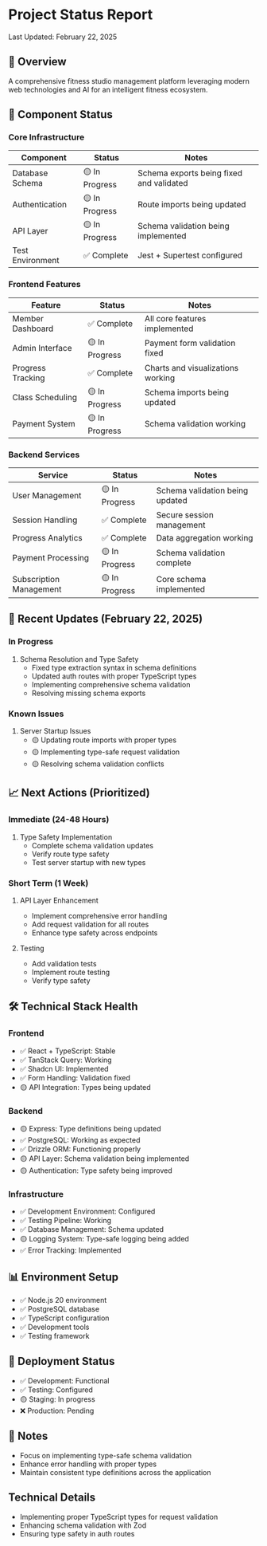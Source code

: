 # Project Status Report
Last Updated: February 22, 2025

## 🎯 Overview
A comprehensive fitness studio management platform leveraging modern web technologies and AI for an intelligent fitness ecosystem.

## 🚦 Component Status

### Core Infrastructure
| Component | Status | Notes |
|-----------|--------|-------|
| Database Schema | 🟡 In Progress | Schema exports being fixed and validated |
| Authentication | 🟡 In Progress | Route imports being updated |
| API Layer | 🟡 In Progress | Schema validation being implemented |
| Test Environment | ✅ Complete | Jest + Supertest configured |

### Frontend Features
| Feature | Status | Notes |
|---------|--------|-------|
| Member Dashboard | ✅ Complete | All core features implemented |
| Admin Interface | 🟡 In Progress | Payment form validation fixed |
| Progress Tracking | ✅ Complete | Charts and visualizations working |
| Class Scheduling | 🟡 In Progress | Schema imports being updated |
| Payment System | 🟡 In Progress | Schema validation working |

### Backend Services
| Service | Status | Notes |
|---------|--------|-------|
| User Management | 🟡 In Progress | Schema validation being updated |
| Session Handling | ✅ Complete | Secure session management |
| Progress Analytics | ✅ Complete | Data aggregation working |
| Payment Processing | 🟡 In Progress | Schema validation complete |
| Subscription Management | 🟡 In Progress | Core schema implemented |

## 🔄 Recent Updates (February 22, 2025)

### In Progress
1. Schema Resolution and Type Safety
   - Fixed type extraction syntax in schema definitions
   - Updated auth routes with proper TypeScript types
   - Implementing comprehensive schema validation
   - Resolving missing schema exports

### Known Issues
1. Server Startup Issues
   - 🟡 Updating route imports with proper types
   - 🟡 Implementing type-safe request validation
   - 🟡 Resolving schema validation conflicts

## 📈 Next Actions (Prioritized)

### Immediate (24-48 Hours)
1. Type Safety Implementation
   - Complete schema validation updates
   - Verify route type safety
   - Test server startup with new types

### Short Term (1 Week)
1. API Layer Enhancement
   - Implement comprehensive error handling
   - Add request validation for all routes
   - Enhance type safety across endpoints

2. Testing
   - Add validation tests
   - Implement route testing
   - Verify type safety

## 🛠 Technical Stack Health

### Frontend
- ✅ React + TypeScript: Stable
- ✅ TanStack Query: Working
- ✅ Shadcn UI: Implemented
- ✅ Form Handling: Validation fixed
- 🟡 API Integration: Types being updated

### Backend
- 🟡 Express: Type definitions being updated
- ✅ PostgreSQL: Working as expected
- ✅ Drizzle ORM: Functioning properly
- 🟡 API Layer: Schema validation being implemented
- 🟡 Authentication: Type safety being improved

### Infrastructure
- ✅ Development Environment: Configured
- ✅ Testing Pipeline: Working
- ✅ Database Management: Schema updated
- 🟡 Logging System: Type-safe logging being added
- ✅ Error Tracking: Implemented

## 📊 Environment Setup
- ✅ Node.js 20 environment
- ✅ PostgreSQL database
- ✅ TypeScript configuration
- ✅ Development tools
- ✅ Testing framework

## 🔄 Deployment Status
- ✅ Development: Functional
- ✅ Testing: Configured
- 🟡 Staging: In progress
- ❌ Production: Pending

## 📝 Notes
- Focus on implementing type-safe schema validation
- Enhance error handling with proper types
- Maintain consistent type definitions across the application

## Technical Details
- Implementing proper TypeScript types for request validation
- Enhancing schema validation with Zod
- Ensuring type safety in auth routes